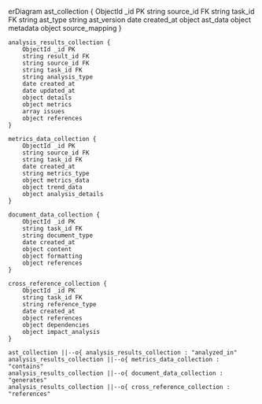 erDiagram
    ast_collection {
        ObjectId _id PK
        string source_id FK
        string task_id FK
        string ast_type
        string ast_version
        date created_at
        object ast_data
        object metadata
        object source_mapping
    }

    analysis_results_collection {
        ObjectId _id PK
        string result_id FK
        string source_id FK
        string task_id FK
        string analysis_type
        date created_at
        date updated_at
        object details
        object metrics
        array issues
        object references
    }

    metrics_data_collection {
        ObjectId _id PK
        string source_id FK
        string task_id FK
        date created_at
        string metrics_type
        object metrics_data
        object trend_data
        object analysis_details
    }

    document_data_collection {
        ObjectId _id PK
        string task_id FK
        string document_type
        date created_at
        object content
        object formatting
        object references
    }

    cross_reference_collection {
        ObjectId _id PK
        string task_id FK
        string reference_type
        date created_at
        object references
        object dependencies
        object impact_analysis
    }

    ast_collection ||--o{ analysis_results_collection : "analyzed_in"
    analysis_results_collection ||--o{ metrics_data_collection : "contains"
    analysis_results_collection ||--o{ document_data_collection : "generates"
    analysis_results_collection ||--o{ cross_reference_collection : "references"